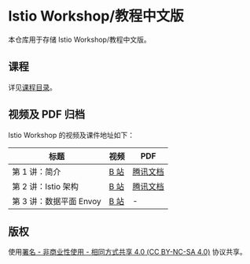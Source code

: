 # Istio Workshop/教程中文版
本仓库用于存储 Istio Workshop/教程中文版。

## 课程

详见[课程目录](SUMMARY.md)。

## 视频及 PDF 归档

Istio Workshop 的视频及课件地址如下：

| 标题          | 视频                                                 | PDF                                                   |
| ------------- | ---------------------------------------------------- | ----------------------------------------------------- |
| 第 1 讲：简介 | [B 站](https://www.bilibili.com/video/BV1Gr4y1a7gt/) | [腾讯文档](https://docs.qq.com/pdf/DRU55RlBLTEdEbVR2) |
| 第 2 讲：Istio 架构 | [B 站](https://www.bilibili.com/video/BV1BL4y137C5/) | [腾讯文档](https://docs.qq.com/pdf/DRXRiVXlXVWxZRXNi)|
| 第 3 讲：数据平面 Envoy | [B 站](https://bilibili.com/video/BV1vU4y1Z7FM/) | - |

## 版权

使用[署名 - 非商业性使用 - 相同方式共享 4.0 (CC BY-NC-SA 4.0)](https://creativecommons.org/licenses/by-nc-sa/4.0/deed.zh)  协议共享。
